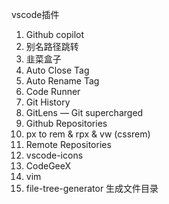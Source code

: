 vscode插件
1. Github copilot
2. 别名路径跳转
3. 韭菜盒子
4. Auto Close Tag
5. Auto Rename Tag
6. Code Runner
7. Git History
8. GitLens — Git supercharged
9. Github Repositories
10. px to rem & rpx & vw (cssrem)
11. Remote Repositories
12. vscode-icons
13. CodeGeeX
14. vim
15. file-tree-generator 生成文件目录